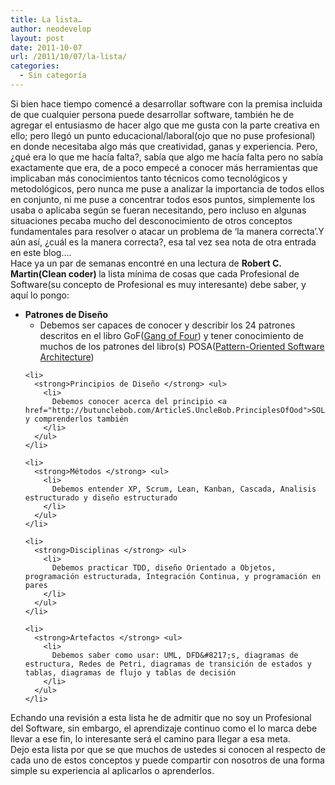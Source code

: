 ```yaml
---
title: La lista…
author: neodevelop
layout: post
date: 2011-10-07
url: /2011/10/07/la-lista/
categories:
  - Sin categoría
---
```

<div id="_mcePaste">
  Si bien hace tiempo comencé a desarrollar software con la premisa incluida de que cualquier persona puede desarrollar software, también he de agregar el entusiasmo de hacer algo que me gusta con la parte creativa en ello; pero llegó un punto educacional/laboral(ojo que no puse profesional) en donde necesitaba algo más que creatividad, ganas y experiencia. Pero, ¿qué era lo que me hacía falta?, sabía que algo me hacía falta pero no sabía exactamente que era, de a poco empecé a conocer más herramientas que implicaban más conocimientos tanto técnicos como tecnológicos y metodológicos, pero nunca me puse a analizar la importancia de todos ellos en conjunto, ni me puse a concentrar todos esos puntos, simplemente los usaba o aplicaba según se fueran necesitando, pero incluso en algunas situaciones pecaba mucho del desconocimiento de otros conceptos fundamentales para resolver o atacar un problema de &#8216;la manera correcta&#8217;.Y aún así, ¿cuál es la manera correcta?, esa tal vez sea nota de otra entrada en este blog&#8230;.
</div>

<div id="_mcePaste">
  Hace ya un par de semanas encontré en una lectura de <strong>Robert C. Martin(Clean coder) </strong>la lista mínima de cosas que cada Profesional de Software(su concepto de Profesional es muy interesante) debe saber, y aquí lo pongo:
</div>

<div id="_mcePaste">
  <ul>
    <li>
      <strong>Patrones de Diseño </strong> <ul>
        <li>
          Debemos ser capaces de conocer y describir los 24 patrones descritos en el libro GoF(<a href="http://www.amazon.com/Design-Patterns-Elements-Reusable-Object-Oriented/dp/0201633612">Gang of Four</a>) y tener conocimiento de muchos de los patrones del libro(s) POSA(<a href="http://www.cs.wustl.edu/~schmidt/POSA/">Pattern-Oriented Software Architecture</a>)
        </li>
      </ul>
    </li>
    
    <li>
      <strong>Principios de Diseño </strong> <ul>
        <li>
          Debemos conocer acerca del principio <a href="http://butunclebob.com/ArticleS.UncleBob.PrinciplesOfOod">SOLID</a> y comprenderlos también
        </li>
      </ul>
    </li>
    
    <li>
      <strong>Métodos </strong> <ul>
        <li>
          Debemos entender XP, Scrum, Lean, Kanban, Cascada, Analisis estructurado y diseño estructurado
        </li>
      </ul>
    </li>
    
    <li>
      <strong>Disciplinas </strong> <ul>
        <li>
          Debemos practicar TDD, diseño Orientado a Objetos, programación estructurada, Integración Continua, y programación en pares
        </li>
      </ul>
    </li>
    
    <li>
      <strong>Artefactos </strong> <ul>
        <li>
          Debemos saber como usar: UML, DFD&#8217;s, diagramas de estructura, Redes de Petri, diagramas de transición de estados y tablas, diagramas de flujo y tablas de decisión
        </li>
      </ul>
    </li>
  </ul>
</div>

<div id="_mcePaste">
  Echando una revisión a esta lista he de admitir que no soy un Profesional del Software, sin embargo, el aprendizaje continuo como el lo marca debe llevar a ese fin, lo interesante será el camino para llegar a esa meta.
</div>

<div id="_mcePaste">
  Dejo esta lista por que se que muchos de ustedes si conocen al respecto de cada uno de estos conceptos y puede compartir con nosotros de una forma simple su experiencia al aplicarlos o aprenderlos.
</div>

<div id="wp_fb_like_button" style="margin:5px 0;float:none;height:100px;">
  <fb:like href="http://artesanos.de/software/2011/10/07/la-lista/" send="false" layout="like" width="450" show_faces="true" font="arial" action="" colorscheme="light"></fb:like>
</div>